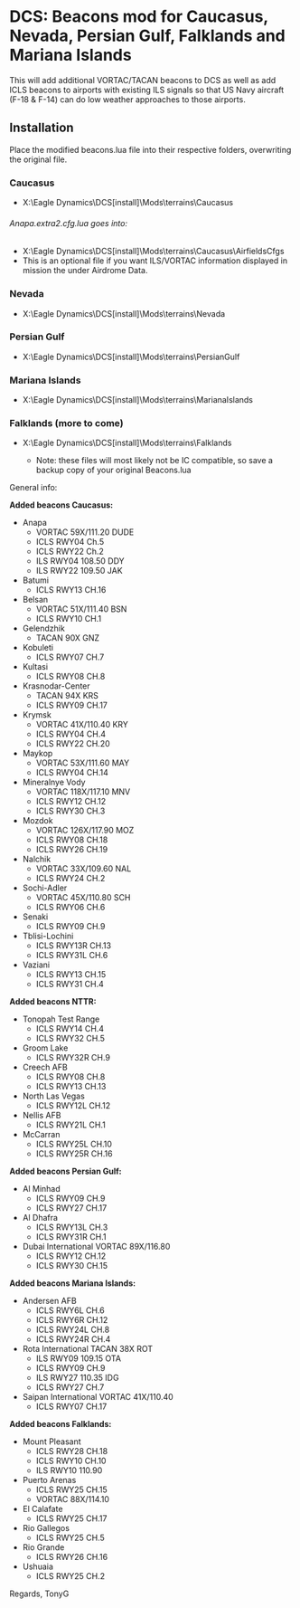 # DCS: Beacons mod for Caucasus, Nevada, Persian Gulf, Falklands and Mariana Islands
This will add additional VORTAC/TACAN beacons to DCS as well as add ICLS beacons to airports with existing ILS signals so that US Navy aircraft (F-18 & F-14) can do low weather approaches to those airports.


## Installation 
Place the modified beacons.lua file into their respective folders, overwriting the original file.
### Caucasus
- X:\Eagle Dynamics\DCS[install]\Mods\terrains\Caucasus
###### Anapa.extra2.cfg.lua goes into:
- X:\Eagle Dynamics\DCS[install]\Mods\terrains\Caucasus\\AirfieldsCfgs
- This is an optional file if you want ILS/VORTAC information displayed in mission the under Airdrome Data.
### Nevada
- X:\Eagle Dynamics\DCS[install]\Mods\terrains\Nevada
### Persian Gulf
- X:\Eagle Dynamics\DCS[install]\Mods\terrains\PersianGulf
### Mariana Islands
- X:\Eagle Dynamics\DCS[install]\Mods\terrains\MarianaIslands
### Falklands (more to come)
- X:\Eagle Dynamics\DCS[install]\Mods\terrains\\Falklands

   * Note: these files will most likely not be IC compatible, so save a backup copy of your original Beacons.lua

General info:

**Added beacons Caucasus:**
- Anapa
	- VORTAC 59X/111.20 DUDE
	- ICLS RWY04 Ch.5
	- ICLS RWY22 Ch.2
	- ILS RWY04 108.50 DDY
	- ILS RWY22 109.50 JAK
- Batumi
	- ICLS RWY13 CH.16 
- Belsan
	- VORTAC 51X/111.40 BSN
	- ICLS RWY10 CH.1 
- Gelendzhik
	- TACAN 90X GNZ
- Kobuleti
	- ICLS RWY07 CH.7
- Kultasi
	- ICLS RWY08 CH.8 
- Krasnodar-Center
	- TACAN 94X KRS
	- ICLS RWY09 CH.17
- Krymsk
	- VORTAC 41X/110.40 KRY
	- ICLS RWY04 CH.4
	- ICLS RWY22 CH.20
- Maykop
	- VORTAC 53X/111.60 MAY
	- ICLS RWY04 CH.14
- Mineralnye Vody
	- VORTAC 118X/117.10 MNV
	- ICLS RWY12 CH.12
	- ICLS RWY30 CH.3
- Mozdok
	- VORTAC 126X/117.90 MOZ
	- ICLS RWY08 CH.18
	- ICLS RWY26 CH.19
- Nalchik
	- VORTAC 33X/109.60 NAL
	- ICLS RWY24 CH.2  
- Sochi-Adler
	- VORTAC 45X/110.80 SCH
	- ICLS RWY06 CH.6
- Senaki
	- ICLS RWY09 CH.9 
- Tblisi-Lochini
	- ICLS RWY13R CH.13
	- ICLS RWY31L CH.6 
- Vaziani
	- ICLS RWY13 CH.15
	- ICLS RWY31 CH.4 

**Added beacons NTTR:**
- Tonopah Test Range
	- ICLS RWY14 CH.4
	- ICLS RWY32 CH.5 
- Groom Lake
	- ICLS RWY32R CH.9 
- Creech AFB
	- ICLS RWY08 CH.8
	- ICLS RWY13 CH.13 
- North Las Vegas
	- ICLS RWY12L CH.12 
- Nellis AFB
	- ICLS RWY21L CH.1 
- McCarran 
	- ICLS RWY25L CH.10
	- ICLS RWY25R CH.16
	
**Added beacons Persian Gulf:**
- Al Minhad
	- ICLS RWY09 CH.9
	- ICLS RWY27 CH.17
 - Al Dhafra
	- ICLS RWY13L CH.3
	- ICLS RWY31R CH.1
- Dubai International VORTAC 89X/116.80
	- ICLS RWY12 CH.12
	- ICLS RWY30 CH.15
	
**Added beacons Mariana Islands:**
- Andersen AFB
	- ICLS RWY6L CH.6
	- ICLS RWY6R CH.12
	- ICLS RWY24L CH.8
	- ICLS RWY24R CH.4
- Rota International TACAN 38X ROT
	- ILS RWY09 109.15 OTA
	- ICLS RWY09 CH.9
	- ILS RWY27 110.35 IDG
	- ICLS RWY27 CH.7
 - Saipan International VORTAC 41X/110.40
	- ICLS RWY07 CH.17

**Added beacons Falklands:**
- Mount Pleasant
	- ICLS RWY28 CH.18
	- ICLS RWY10 CH.10
	- ILS  RWY10 110.90
- Puerto Arenas
	- ICLS RWY25 CH.15
	- VORTAC 88X/114.10
- El Calafate
	- ICLS RWY25 CH.17
- Rio Gallegos
	- ICLS RWY25 CH.5
- Rio Grande
	- ICLS RWY26 CH.16
- Ushuaia
	- ICLS RWY25 CH.2
	
Regards,
TonyG